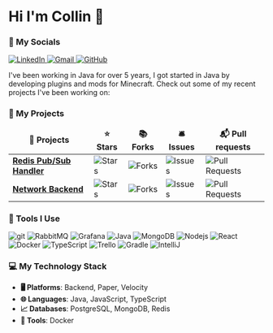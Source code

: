 # Hi I'm Collin 👋
### 📱 My Socials

<p>
  <a href="https://www.linkedin.com/in/collinistevens/">
    <img alt="LinkedIn" src="https://img.shields.io/badge/-collinistevens-blue?style=flat&logo=linkedin&logoColor=white" />
  </a>
  <a href="mailto:collin.i.stevens@gmail.com">
    <img alt="Gmail" src="https://img.shields.io/badge/-collin.i.stevens-c14438?style=flat&logo=gmail&logoColor=white" />
  </a>
  <a href="https://github.com/stevensci">
    <img alt="GitHub" src="https://img.shields.io/badge/-@stevensci-24292e?style=flat&logo=github&logoColor=white" />
  </a>
</p>

I've been working in Java for over 5 years, I got started in Java by developing plugins and mods for Minecraft. Check out some of my recent projects I've been working on:

### 📁 My Projects

<table>
  <thead align="center">
    <tr border: none;>
      <td><b>📁 Projects</b></td>
      <td><b>⭐ Stars</b></td>
      <td><b>📚 Forks</b></td>
      <td><b>🛎 Issues</b></td>
      <td><b>📬 Pull requests</b></td>
    </tr>
  </thead>
  <tbody>
    <tr>
      <td><a href="https://github.com/stevensci/Swift"><b>Redis Pub/Sub Handler</b></a></td>
      <td><img alt="Stars" src="https://img.shields.io/github/stars/stevensci/Swift?style=flat-square&labelColor=343b41"/></td>
      <td><img alt="Forks" src="https://img.shields.io/github/forks/stevensci/Swift?style=flat-square&labelColor=343b41"/></td>
      <td><img alt="Issues" src="https://img.shields.io/github/issues/stevensci/Swift?style=flat-square&labelColor=343b41"/></td>
      <td><img alt="Pull Requests" src="https://img.shields.io/github/issues-pr/stevensci/Swift?style=flat-square&labelColor=343b41"/></td>
    </tr>
    <tr>
      <td><a href="https://github.com/stevensci/Lime"><b>Network Backend</b></a></td>
      <td><img alt="Stars" src="https://img.shields.io/github/stars/stevensci/Lime?style=flat-square&labelColor=343b41"/></td>
      <td><img alt="Forks" src="https://img.shields.io/github/forks/stevensci/Lime?style=flat-square&labelColor=343b41"/></td>
      <td><img alt="Issues" src="https://img.shields.io/github/issues/stevensci/Lime?style=flat-square&labelColor=343b41"/></td>
      <td><img alt="Pull Requests" src="https://img.shields.io/github/issues-pr/stevensci/Lime?style=flat-square&labelColor=343b41"/></td>
    </tr>
  </tbody>
</table>

### 🔧 Tools I Use

<p>
  <img alt="git" src="https://img.shields.io/badge/-Git-F05032?style=flat-square&logo=git&logoColor=white" />
  <img alt="RabbitMQ" src="https://img.shields.io/badge/Rabbitmq-FF6600?style=flat-square&logo=rabbitmq&logoColor=white" />
  <img alt="Grafana" src="https://img.shields.io/badge/Grafana-%23F46800.svg?style=flat-square&logo=grafana&logoColor=white" />
  <img alt="Java" src="https://img.shields.io/badge/java-%23ED8B00.svg?style=flat-square&logo=openjdk&logoColor=white" />
  <img alt="MongoDB" src="https://img.shields.io/badge/-MongoDB-13aa52?style=flat-square&logo=mongodb&logoColor=white" />
  <img alt="Nodejs" src="https://img.shields.io/badge/-Nodejs-43853d?style=flat-square&logo=Node.js&logoColor=white" />
  <img alt="React" src="https://img.shields.io/badge/-React-45b8d8?style=flat-square&logo=react&logoColor=white" />
  <img alt="Docker" src="https://img.shields.io/badge/-Docker-46a2f1?style=flat-square&logo=docker&logoColor=white" />
  <img alt="TypeScript" src="https://img.shields.io/badge/-TypeScript-007ACC?style=flat-square&logo=typescript&logoColor=white" />
  <img alt="Trello" src="https://img.shields.io/badge/Trello-%23026AA7.svg?style=flat-square&logo=Trello&logoColor=white" />
  <img alt="Gradle" src="https://img.shields.io/badge/Gradle-02303A.svg?style=flat-square&logo=Gradle&logoColor=white" />
  <img alt="IntelliJ" src="https://img.shields.io/badge/IntelliJIDEA-000000.svg?style=flat-square&logo=intellij-idea&logoColor=white" />
</p>

### 💻 My Technology Stack

- **🖥️ Platforms**: Backend, Paper, Velocity
- **🌐 Languages**:️ Java, JavaScript, TypeScript
- **📈 Databases**: PostgreSQL, MongoDB, Redis
- **🔧 Tools**: Docker
